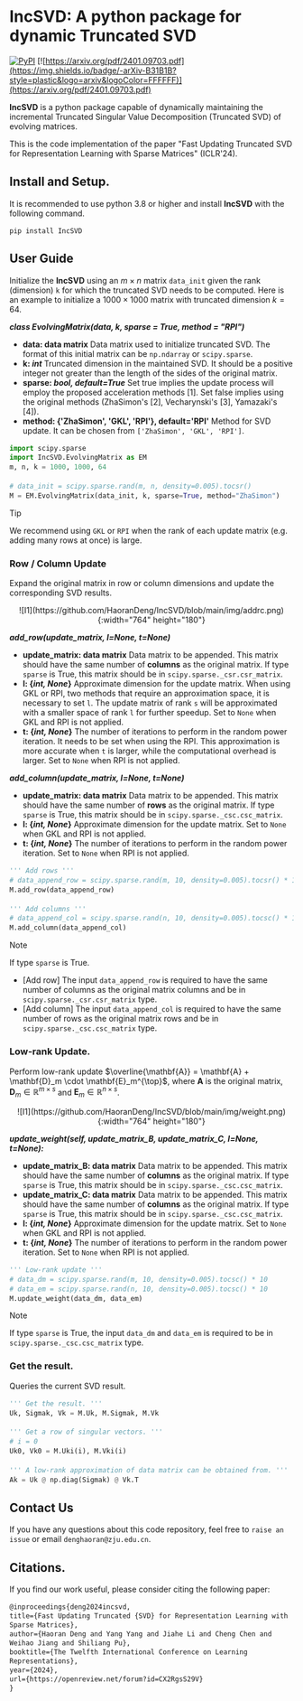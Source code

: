 # IncSVD: A python package for dynamic Truncated SVD

[![PyPI](https://img.shields.io/badge/-PyPI-FFFFFF?style=plastic&logo=pypi&logoColor=3775A9)]()
[![https://arxiv.org/pdf/2401.09703.pdf](https://img.shields.io/badge/-arXiv-B31B1B?style=plastic&logo=arxiv&logoColor=FFFFFF)](https://arxiv.org/pdf/2401.09703.pdf)

**IncSVD** is a python package capable of dynamically maintaining the incremental Truncated Singular Value Decomposition (Truncated SVD) of evolving matrices.

This is the code implementation of the paper "Fast Updating Truncated SVD for Representation Learning with Sparse Matrices" (ICLR'24).

## Install and Setup.

It is recommended to use python 3.8 or higher and install **IncSVD** with the following command.

```shell
pip install IncSVD
```

## User Guide

Initialize the **IncSVD** using an $m \times n$ matrix `data_init` given the rank (dimension) `k` for which the truncated SVD needs to be computed. Here is an example to initialize a $1000 \times 1000$ matrix with truncated dimension $k = 64$.

***class EvolvingMatrix(data, k, sparse = True, method = "RPI")***
- **data: data matrix**
  Data matrix used to initialize truncated SVD.
  The format of this initial matrix can be `np.ndarray` or `scipy.sparse`.
- **k: *int***
  Truncated dimension in the maintained SVD.
  It should be a positive integer not greater than the length of the sides of the original matrix.
- **sparse: *bool, default=True*** 
  Set true implies the update process will employ the proposed acceleration methods [1].
  Set false implies using the original methods (ZhaSimon's [2], Vecharynski's [3], Yamazaki's [4]).
- **method: {'ZhaSimon', 'GKL', 'RPI'}, default='RPI'**
  Method for SVD update.
  It can be chosen from `['ZhaSimon', 'GKL', 'RPI']`. 


```python
import scipy.sparse
import IncSVD.EvolvingMatrix as EM
m, n, k = 1000, 1000, 64

# data_init = scipy.sparse.rand(m, n, density=0.005).tocsr()
M = EM.EvolvingMatrix(data_init, k, sparse=True, method="ZhaSimon")
```

> [!TIP]
>
> We recommend using `GKL` or `RPI` when the rank of each update matrix (e.g. adding many rows at once) is large.


### Row / Column Update

Expand the original matrix in row or column dimensions and update the corresponding SVD results.


<div style="text-align:center"> 
  ![I1](https://github.com/HaoranDeng/IncSVD/blob/main/img/addrc.png){:width="764" height="180"}
</div>


***add_row(update_matrix, l=None, t=None)***
- **update_matrix: data matrix**
  Data matrix to be appended. 
  This matrix should have the same number of **columns** as the original matrix. If type `sparse` is True, this matrix should be in `scipy.sparse._csr.csr_matrix`.
- **l: {*int, None*}**
  Approximate dimension for the update matrix.
  When using GKL or RPI, two methods that require an approximation space, it is necessary to set `l`. The update matrix of rank `s` will be approximated with a smaller space of rank `l` for further speedup. Set to `None` when GKL and RPI is not applied.
- **t: {*int, None*}**
  The number of iterations to perform in the random power iteration.
  It needs to be set when using the RPI. This approximation is more accurate when `t` is larger, while the computational overhead is larger. Set to `None` when RPI is not applied.

***add_column(update_matrix, l=None, t=None)***
- **update_matrix: data matrix**
  Data matrix to be appended. 
  This matrix should have the same number of **rows** as the original matrix. If type `sparse` is True, this matrix should be in `scipy.sparse._csc.csc_matrix`.
- **l: {*int, None*}**
  Approximate dimension for the update matrix.
  Set to `None` when GKL and RPI is not applied.
- **t: {*int, None*}**
  The number of iterations to perform in the random power iteration.
  Set to `None` when RPI is not applied.


```python
''' Add rows '''
# data_append_row = scipy.sparse.rand(m, 10, density=0.005).tocsr() * 10
M.add_row(data_append_row)

''' Add columns '''
# data_append_col = scipy.sparse.rand(n, 10, density=0.005).tocsc() * 10
M.add_column(data_append_col)
```


> [!NOTE]
>
> If type `sparse` is True.
>
> - [Add row] The input `data_append_row`  is required to have the same number of columns as the original matrix columns and be in `scipy.sparse._csr.csr_matrix` type.
> - [Add column] The input `data_append_col` is required to have the same number of rows as the original matrix rows and be in `scipy.sparse._csc.csc_matrix` type.

### Low-rank Update.

Perform low-rank update $\overline{\mathbf{A}} = \mathbf{A} + \mathbf{D}_m \cdot \mathbf{E}_m^{\top}$, where $\mathbf{A}$ is the original matrix, $\mathbf{D}_m \in \mathbb{R}^{m \times s}$ and $\mathbf{E}_m \in \mathbb{R}^{n \times s}$.

<div style="text-align:center"> 
  ![I1](https://github.com/HaoranDeng/IncSVD/blob/main/img/weight.png){:width="764" height="180"}
</div>


***update_weight(self, update_matrix_B, update_matrix_C, l=None, t=None):***

- **update_matrix_B: data matrix**
  Data matrix to be appended. 
  This matrix should have the same number of **columns** as the original matrix. If type `sparse` is True, this matrix should be in `scipy.sparse._csc.csc_matrix`.
- **update_matrix_C: data matrix**
  Data matrix to be appended. 
  This matrix should have the same number of **columns** as the original matrix. If type `sparse` is True, this matrix should be in `scipy.sparse._csc.csc_matrix`.
- **l: {*int, None*}**
  Approximate dimension for the update matrix.
  Set to `None` when GKL and RPI is not applied.
- **t: {*int, None*}**
  The number of iterations to perform in the random power iteration. 
  Set to `None` when RPI is not applied.


```python
''' Low-rank update '''
# data_dm = scipy.sparse.rand(m, 10, density=0.005).tocsc() * 10
# data_em = scipy.sparse.rand(n, 10, density=0.005).tocsc() * 10
M.update_weight(data_dm, data_em)
```

> [!NOTE]
>
> If type `sparse` is True, the input `data_dm` and `data_em`  is required to be in `scipy.sparse._csc.csc_matrix` type.

### Get the result.

Queries the current SVD result.

```python
''' Get the result. '''
Uk, Sigmak, Vk = M.Uk, M.Sigmak, M.Vk

''' Get a row of singular vectors. '''
# i = 0
Uk0, Vk0 = M.Uki(i), M.Vki(i)

''' A low-rank approximation of data matrix can be obtained from. '''
Ak = Uk @ np.diag(Sigmak) @ Vk.T
```

## Contact Us    

If you have any questions about this code repository, feel free to `raise an issue` or email `denghaoran@zju.edu.cn`.


## Citations.

If you find our work useful, please consider citing the following paper:

```
@inproceedings{deng2024incsvd,
title={Fast Updating Truncated {SVD} for Representation Learning with Sparse Matrices},
author={Haoran Deng and Yang Yang and Jiahe Li and Cheng Chen and Weihao Jiang and Shiliang Pu},
booktitle={The Twelfth International Conference on Learning Representations},
year={2024},
url={https://openreview.net/forum?id=CX2RgsS29V}
}
```

